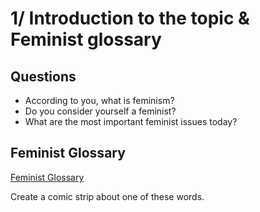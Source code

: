 # 1/ Introduction to the topic & Feminist glossary

## Questions

- According to you, what is feminism?
- Do you consider yourself a feminist?
- What are the most important feminist issues today?

## Feminist Glossary

[Feminist Glossary](https://docs.google.com/document/d/1F73ihWwY-mznv8Rqm-dmKsiMz0yC_K9U1MnqPVhqP-4/edit?usp=sharing)

Create a comic strip about one of these words.